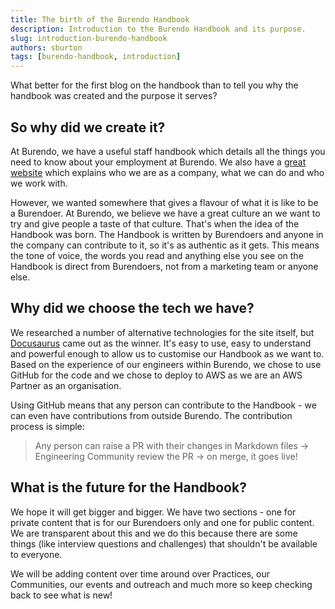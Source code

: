 ```yaml
---
title: The birth of the Burendo Handbook
description: Introduction to the Burendo Handbook and its purpose.
slug: introduction-burendo-handbook
authors: sburton
tags: [burendo-handbook, introduction]
---
```


What better for the first blog on the handbook than to tell you why the handbook was created and the purpose it serves?

<!--truncate-->

## So why did we create it?

At Burendo, we have a useful staff handbook which details all the things you need to know about your employment at Burendo. We also have a [great website](https://www.burendo.com) which explains who we are as a company, what we can do and who we work with.

However, we wanted somewhere that gives a flavour of what it is like to be a Burendoer. At Burendo, we believe we have a great culture an we want to try and give people a taste of that culture. That's when the idea of the Handbook was born. The Handbook is written by Burendoers and anyone in the company can contribute to it, so it's as authentic as it gets. This means the tone of voice, the words you read and anything else you see on the Handbook is direct from Burendoers, not from a marketing team or anyone else.

## Why did we choose the tech we have?

We researched a number of alternative technologies for the site itself, but [Docusaurus](https://docusaurus.io/) came out as the winner. It's easy to use, easy to understand and powerful enough to allow us to customise our Handbook as we want to. Based on the experience of our engineers within Burendo, we chose to use GitHub for the code and we chose to deploy to AWS as we are an AWS Partner as an organisation.

Using GitHub means that any person can contribute to the Handbook - we can even have contributions from outside Burendo. The contribution process is simple:

> Any person can raise a PR with their changes in Markdown files -> Engineering Community review the PR -> on merge, it goes live!

## What is the future for the Handbook?

We hope it will get bigger and bigger. We have two sections - one for private content that is for our Burendoers only and one for public content. We are transparent about this and we do this because there are some things (like interview questions and challenges) that shouldn't be available to everyone.

We will be adding content over time around over Practices, our Communities, our events and outreach and much more so keep checking back to see what is new!
